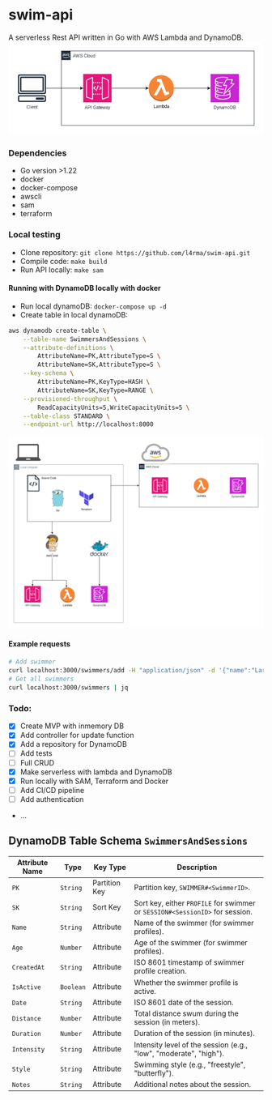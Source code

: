 # swim-api
A serverless Rest API written in Go with AWS Lambda and DynamoDB.
![aws resources](./serverless-api.png)

### Dependencies
- Go version >1.22
- docker
- docker-compose
- awscli
- sam
- terraform

### Local testing
- Clone repository: ``git clone https://github.com/l4rma/swim-api.git``
- Compile code: ``make build``
- Run API locally: ``make sam``

#### Running with DynamoDB locally with docker
- Run local dynamoDB: ``docker-compose up -d``
- Create table in local dynamoDB:
```bash
aws dynamodb create-table \
    --table-name SwimmersAndSessions \
    --attribute-definitions \
        AttributeName=PK,AttributeType=S \
        AttributeName=SK,AttributeType=S \
    --key-schema \
        AttributeName=PK,KeyType=HASH \
        AttributeName=SK,KeyType=RANGE \
    --provisioned-throughput \
        ReadCapacityUnits=5,WriteCapacityUnits=5 \
    --table-class STANDARD \
	--endpoint-url http://localhost:8000
```

![resources diagram](./api.png)

#### Example requests
```bash
# Add swimmer
curl localhost:3000/swimmers/add -H "application/json" -d '{"name":"Lars","age":35}'
# Get all swimmers
curl localhost:3000/swimmers | jq
```

### Todo:
- [x] Create MVP with inmemory DB
- [x] Add controller for update function
- [x] Add a repository for DynamoDB
- [ ] Add tests
- [ ] Full CRUD
- [x] Make serverless with lambda and DynamoDB
- [x] Run locally with SAM, Terraform and Docker
- [ ] Add CI/CD pipeline
- [ ] Add authentication
- ...

## DynamoDB Table Schema `SwimmersAndSessions`

| Attribute Name       | Type      | Key Type        | Description                                                       |
|----------------------|-----------|-----------------|-------------------------------------------------------------------|
| `PK`                | `String`  | Partition Key   | Partition key, `SWIMMER#<SwimmerID>`. |
| `SK`                | `String`  | Sort Key        | Sort key, either `PROFILE` for swimmer or `SESSION#<SessionID>` for session. |
| `Name`              | `String`  | Attribute       | Name of the swimmer (for swimmer profiles).                      |
| `Age`               | `Number`  | Attribute       | Age of the swimmer (for swimmer profiles).                       |
| `CreatedAt`         | `String`  | Attribute       | ISO 8601 timestamp of swimmer profile creation.                  |
| `IsActive`          | `Boolean` | Attribute       | Whether the swimmer profile is active.                           |
| `Date`              | `String`  | Attribute       | ISO 8601 date of the session.                                    |
| `Distance`          | `Number`  | Attribute       | Total distance swum during the session (in meters).              |
| `Duration`          | `Number`  | Attribute       | Duration of the session (in minutes).                            |
| `Intensity`         | `String`  | Attribute       | Intensity level of the session (e.g., "low", "moderate", "high").|
| `Style`             | `String`  | Attribute       | Swimming style (e.g., "freestyle", "butterfly").                 |
| `Notes`             | `String`  | Attribute       | Additional notes about the session.                              |

